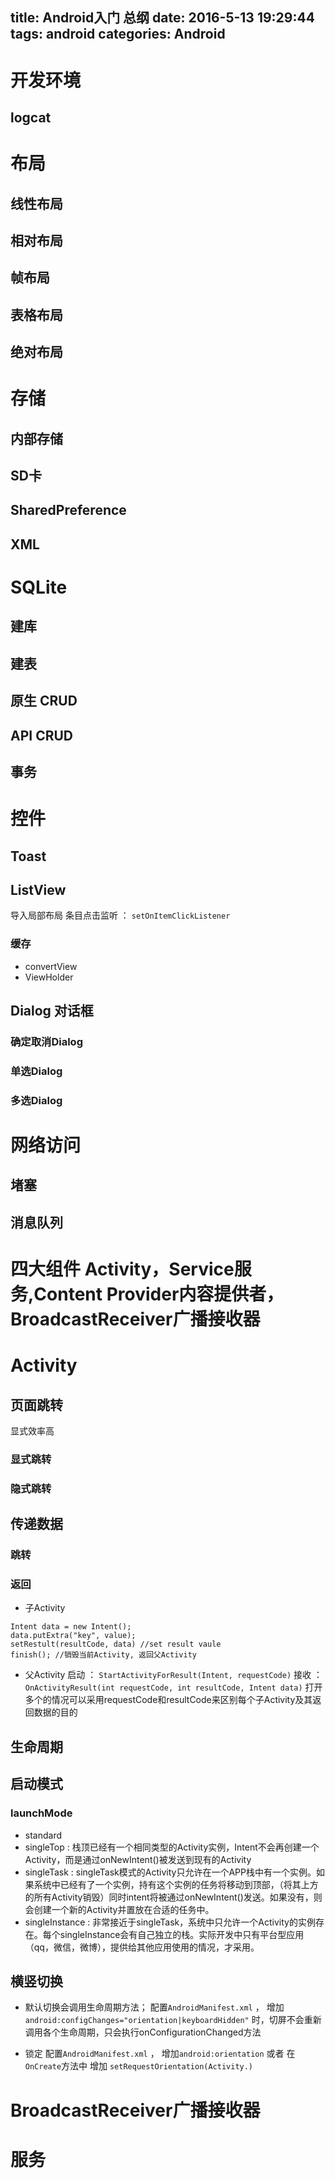 title: Android入门 总纲
date: 2016-5-13 19:29:44
tags: android
categories: Android
---

# 开发环境
## logcat


# 布局
## 线性布局
## 相对布局
## 帧布局
## 表格布局
## 绝对布局


# 存储
## 内部存储
## SD卡
## SharedPreference
## XML

# SQLite
## 建库
## 建表
## 原生 CRUD
## API CRUD
## 事务

# 控件
## Toast

## ListView
导入局部布局
条目点击监听 ： `setOnItemClickListener`


### 缓存
* convertView
* ViewHolder

## Dialog 对话框
### 确定取消Dialog
### 单选Dialog
### 多选Dialog



# 网络访问
## 堵塞
## 消息队列


# 四大组件 Activity，Service服务,Content Provider内容提供者，BroadcastReceiver广播接收器
# Activity
## 页面跳转
显式效率高
### 显式跳转
### 隐式跳转

## 传递数据
### 跳转
### 返回
* 子Activity
```
Intent data = new Intent();
data.putExtra("key", value);
setRestult(resultCode, data) //set result vaule
finish(); //销毁当前Activity, 返回父Activity
```

* 父Activity
启动 ： `StartActivityForResult(Intent, requestCode)` 
接收 ： `OnActivityResult(int requestCode, int resultCode, Intent data)` 打开多个的情况可以采用requestCode和resultCode来区别每个子Activity及其返回数据的目的

## 生命周期

## 启动模式
### launchMode
* standard
* singleTop : 栈顶已经有一个相同类型的Activity实例，Intent不会再创建一个Activity，而是通过onNewIntent()被发送到现有的Activity
* singleTask : singleTask模式的Activity只允许在一个APP栈中有一个实例。如果系统中已经有了一个实例，持有这个实例的任务将移动到顶部，（将其上方的所有Activity销毁）同时intent将被通过onNewIntent()发送。如果没有，则会创建一个新的Activity并置放在合适的任务中。
* singleInstance : 非常接近于singleTask，系统中只允许一个Activity的实例存在。每个singleInstance会有自己独立的栈。实际开发中只有平台型应用（qq，微信，微博），提供给其他应用使用的情况，才采用。

## 横竖切换
* 默认切换会调用生命周期方法；
配置`AndroidManifest.xml` ， 增加`android:configChanges="orientation|keyboardHidden"` 时，切屏不会重新调用各个生命周期，只会执行onConfigurationChanged方法

* 锁定
配置`AndroidManifest.xml` ， 增加`android:orientation`
或者 在 `OnCreate`方法中 增加 `setRequestOrientation(Activity.)`


# BroadcastReceiver广播接收器

# 服务
